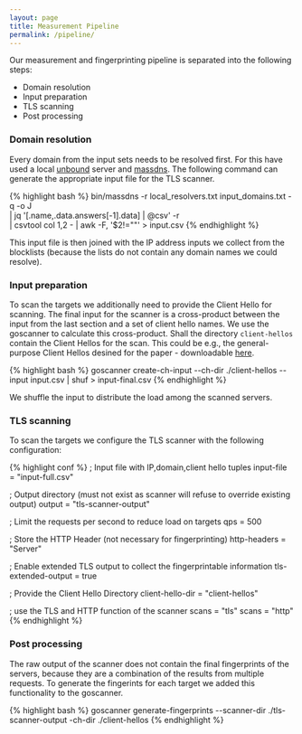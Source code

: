 ```yaml
---
layout: page
title: Measurement Pipeline
permalink: /pipeline/
---
```


Our measurement and fingerprinting pipeline is separated into the following steps:
- Domain resolution
- Input preparation
- TLS scanning
- Post processing

### Domain resolution

Every domain from the input sets needs to be resolved first. For this have used a local [unbound](https://www.nlnetlabs.nl/projects/unbound/about/) server and [massdns](https://github.com/blechschmidt/massdns). The following command can generate the appropriate input file for the TLS scanner.

{% highlight bash %}
bin/massdns -r local_resolvers.txt input_domains.txt -q -o J \
  | jq '[.name,.data.answers[-1].data]  | @csv' -r \
  | csvtool col 1,2 - | awk -F, '$2!=""' > input.csv
{% endhighlight %}

This input file is then joined with the IP address inputs we collect from the blocklists (because the lists do not contain any domain names we could resolve).

### Input preparation

To scan the targets we additionally need to provide the Client Hello for scanning. The final input for the scanner is a cross-product between the input from the last section and a set of client hello names. We use the goscanner to calculate this cross-product. Shall the directory `client-hellos` contain the Client Hellos for the scan. This could be e.g., the general-purpose Client Hellos desined for the paper - downloadable [here](https://github.com/active-tls-fingerprinting/client-hellos).

{% highlight bash %}
goscanner create-ch-input --ch-dir ./client-hellos --input input.csv | shuf > input-final.csv
{% endhighlight %}

We shuffle the input to distribute the load among the scanned servers.

### TLS scanning

To scan the targets we configure the TLS scanner with the following configuration:

{% highlight conf %}
; Input file with IP,domain,client hello tuples
input-file = "input-full.csv"

; Output directory (must not exist as scanner will refuse to override existing output)
output = "tls-scanner-output"

; Limit the requests per second to reduce load on targets
qps = 500

; Store the HTTP Header (not necessary for fingerprinting)
http-headers = "Server"

; Enable extended TLS output to collect the fingerprintable information
tls-extended-output = true

; Provide the Client Hello Directory
client-hello-dir = "client-hellos"

; use the TLS and HTTP function of the scanner
scans = "tls"
scans = "http"
{% endhighlight %}

### Post processing

The raw output of the scanner does not contain the final fingerprints of the servers, because they are a combination of the results from multiple requests.
To generate the fingerints for each target we added this functionality to the goscanner.

{% highlight bash %}
goscanner generate-fingerprints --scanner-dir ./tls-scanner-output -ch-dir ./client-hellos
{% endhighlight %}